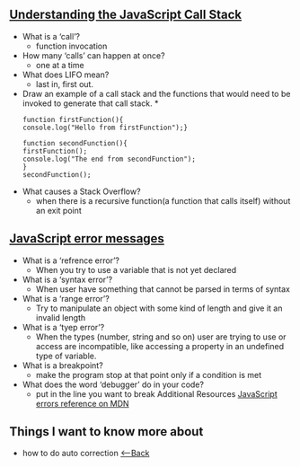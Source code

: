 ## [Understanding the JavaScript Call Stack](https://www.freecodecamp.org/news/understanding-the-javascript-call-stack-861e41ae61d4/)
* What is a ‘call’?
  * function invocation
* How many ‘calls’ can happen at once?
  * one at a time
* What does LIFO mean?
  * last in, first out.
* Draw an example of a call stack and the functions that would need to be invoked to generate that call stack.
  * 
    ```
    function firstFunction(){
    console.log("Hello from firstFunction");}

    function secondFunction(){
    firstFunction();
    console.log("The end from secondFunction");
    }
    secondFunction();
    ```
* What causes a Stack Overflow?
  * when there is a recursive function(a function that calls itself) without an exit point
## [JavaScript error messages](https://codeburst.io/javascript-error-messages-debugging-d23f84f0ae7c)
* What is a ‘refrence error’?
  * When you try to use a variable that is not yet declared
* What is a ‘syntax error’?
  * When user have something that cannot be parsed in terms of syntax
* What is a ‘range error’?
  * Try to manipulate an object with some kind of length and give it an invalid length
* What is a ‘tyep error’?
  * When the types (number, string and so on) user are trying to use or access are incompatible, like accessing a property in an undefined type of variable.
* What is a breakpoint?
  * make the program stop at that point only if a condition is met
* What does the word ‘debugger’ do in your code?
  *  put in the line you want to break
Additional Resources
[JavaScript errors reference on MDN](https://developer.mozilla.org/en-US/docs/Web/JavaScript/Reference/Errors)


## Things I want to know more about
* how to do auto correction
[<--Back](README.md)